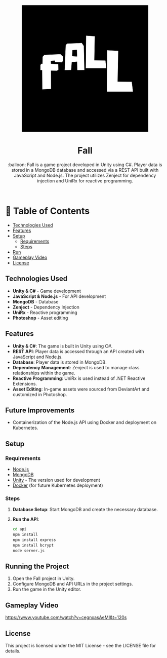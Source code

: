 <div align="center"> 

<img src="https://github.com/OzgeKocaoglu/Fall/blob/master/Fall/docs/fall%20banner.png" alt="logo" width="400" height="auto" />

<h1>Fall</h1>
  <p>
   :balloon: Fall is a game project developed in Unity using C#. Player data is stored in a MongoDB database and accessed via a REST API built with JavaScript and Node.js. The project utilizes Zenject for dependency injection and UniRx for reactive programming.
  </p>
</div>

<br />

<!-- Table of Contents -->
# :notebook_with_decorative_cover: Table of Contents

- [Technologies Used](#technologies-used)
- [Features](#features)
- [Setup](#setup)
   * [Requirements](#requirements)
   * [Steps](#steps)
- [Run](#running-the-Project)
- [Gameplay Video](#gameplay-video)
- [License](#license)


## Technologies Used
- **Unity & C#** - Game development
- **JavaScript & Node.js** - For API development
- **MongoDB** - Database
- **Zenject** - Dependency Injection
- **UniRx** - Reactive programming
- **Photoshop** - Asset editing

## Features

- **Unity & C#**: The game is built in Unity using C#.
- **REST API**: Player data is accessed through an API created with JavaScript and Node.js.
- **Database**: Player data is stored in MongoDB.
- **Dependency Management**: Zenject is used to manage class relationships within the game.
- **Reactive Programming**: UniRx is used instead of .NET Reactive Extensions.
- **Asset Editing**: In-game assets were sourced from DeviantArt and customized in Photoshop.

## Future Improvements

- Containerization of the Node.js API using Docker and deployment on Kubernetes.

## Setup

### Requirements

- [Node.js](https://nodejs.org/)
- [MongoDB](https://www.mongodb.com/)
- [Unity](https://unity.com/) - The version used for development
- [Docker](https://www.docker.com/) (for future Kubernetes deployment)

### Steps

1. **Database Setup**: Start MongoDB and create the necessary database.

2. **Run the API**:
   ```bash
   cd api
   npm install
   npm install express
   npm install bcrypt
   node server.js

   
## Running the Project

1. Open the Fall project in Unity.
2. Configure MongoDB and API URLs in the project settings.
3. Run the game in the Unity editor.

## Gameplay Video
https://www.youtube.com/watch?v=cegnxasAeMI&t=120s


## License
This project is licensed under the MIT License - see the LICENSE file for details.

